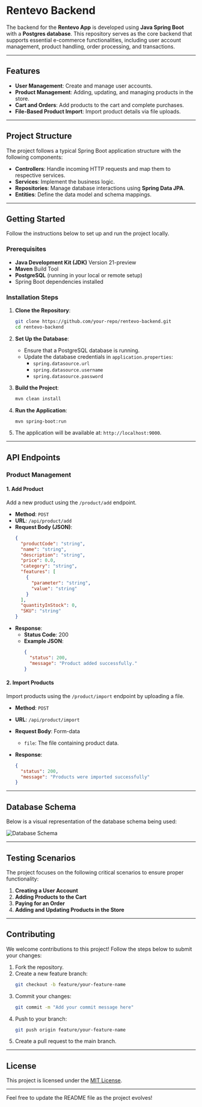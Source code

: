 # Rentevo Backend

The backend for the **Rentevo App** is developed using **Java Spring Boot** with a **Postgres database**. This repository serves as the core backend that supports essential e-commerce functionalities, including user account management, product handling, order processing, and transactions.

---

## Features

- **User Management**: Create and manage user accounts.
- **Product Management**: Adding, updating, and managing products in the store.
- **Cart and Orders**: Add products to the cart and complete purchases.
- **File-Based Product Import**: Import product details via file uploads.

---

## Project Structure

The project follows a typical Spring Boot application structure with the following components:

- **Controllers**: Handle incoming HTTP requests and map them to respective services.
- **Services**: Implement the business logic.
- **Repositories**: Manage database interactions using **Spring Data JPA**.
- **Entities**: Define the data model and schema mappings.

---

## Getting Started

Follow the instructions below to set up and run the project locally.

### Prerequisites

- **Java Development Kit (JDK)** Version 21-preview
- **Maven** Build Tool
- **PostgreSQL** (running in your local or remote setup)
- Spring Boot dependencies installed

### Installation Steps

1. **Clone the Repository**:
   ```bash
   git clone https://github.com/your-repo/rentevo-backend.git
   cd rentevo-backend
   ```

2. **Set Up the Database**:
    - Ensure that a PostgreSQL database is running.
    - Update the database credentials in `application.properties`:
        - `spring.datasource.url`
        - `spring.datasource.username`
        - `spring.datasource.password`

3. **Build the Project**:
   ```bash
   mvn clean install
   ```

4. **Run the Application**:
   ```bash
   mvn spring-boot:run
   ```

5. The application will be available at: `http://localhost:9000`.

---

## API Endpoints

### **Product Management**

#### 1. Add Product
Add a new product using the `/product/add` endpoint.

- **Method**: `POST`
- **URL**: `/api/product/add`
- **Request Body (JSON)**:
  ```json
  {
    "productCode": "string",
    "name": "string",
    "description": "string",
    "price": 0.0,
    "category": "string",
    "features": [
      {
        "parameter": "string",
        "value": "string"
      }
    ],
    "quantityInStock": 0,
    "SKU": "string"
  }
  ```
- **Response**:
    - **Status Code**: 200
    - **Example JSON**:
      ```json
      {
        "status": 200,
        "message": "Product added successfully."
      }
      ```

#### 2. Import Products
Import products using the `/product/import` endpoint by uploading a file.

- **Method**: `POST`
- **URL**: `/api/product/import`
- **Request Body**: Form-data
    - `file`: The file containing product data.

- **Response**:
  ```json
  {
    "status": 200,
    "message": "Products were imported successfully"
  }
  ```

---

## Database Schema

Below is a visual representation of the database schema being used:

![Database Schema](https://github.com/Dannelysbeth/Rentevo-backend-postgres/assets/72508414/fc216d2b-4085-4922-8e4e-3e07daff944b)

---

## Testing Scenarios

The project focuses on the following critical scenarios to ensure proper functionality:

1. **Creating a User Account**
2. **Adding Products to the Cart**
3. **Paying for an Order**
4. **Adding and Updating Products in the Store**

---

## Contributing

We welcome contributions to this project! Follow the steps below to submit your changes:

1. Fork the repository.
2. Create a new feature branch:
   ```bash
   git checkout -b feature/your-feature-name
   ```
3. Commit your changes:
   ```bash
   git commit -m "Add your commit message here"
   ```
4. Push to your branch:
   ```bash
   git push origin feature/your-feature-name
   ```
5. Create a pull request to the main branch.

---

## License

This project is licensed under the [MIT License](LICENSE).

---

Feel free to update the README file as the project evolves!
